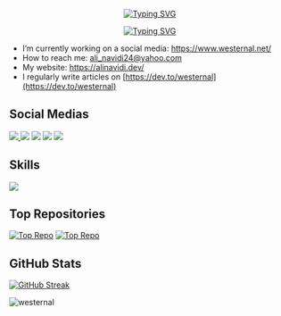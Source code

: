 
<p align=center>
 <a href="https://git.io/typing-svg">
        <img
          src="https://readme-typing-svg.herokuapp.com?font=orbitron&size=39&duration=6000&pause=1000&color=FFFFFF&center=true&vCenter=true&repeat=false&width=435&lines=ALI+NAVIDI"
          alt="Typing SVG"
        />
   </a>
</p>

<p align=center>
 <a href="https://git.io/typing-svg">
        <img
          src="https://readme-typing-svg.herokuapp.com?font=Montserrat&size=25&pause=1000&color=718ca1&center=true&vCenter=true&width=435&lines=Front-end+Developer;Software+Engineer;Always+learning+new+things;Working+hard+to+be+better"
          alt="Typing SVG"
        />
   </a>
</p>



-  I’m currently working on a social media: https://www.westernal.net/
-  How to reach me: ali_navidi24@yahoo.com
-  My website: https://alinavidi.dev/ 
-  I regularly write articles on [https://dev.to/westernal](https://dev.to/westernal)

## Social Medias

<a href="https://dev.to/westernal" target="blank">
    <img src="https://skillicons.dev/icons?i=devto" />
  </a>
<a href="https://twitter.com/westernal" target="blank"><img src="https://skillicons.dev/icons?i=twitter" /></a>
<a href="https://linkedin.com/in/ali-navidi" target="blank"><img src="https://skillicons.dev/icons?i=linkedin" /></a>
<a href="https://stackoverflow.com/users/15353979" target="blank"><img src="https://skillicons.dev/icons?i=stackoverflow" /></a>
<a href="https://instagram.com/aliinavidi" target="blank"><img src="https://skillicons.dev/icons?i=instagram" /></a>


##  Skills
  <a href="https://skillicons.dev">
    <img src="https://skillicons.dev/icons?i=html,css,js,react,nextjs,ts,bootstrap,git,remix,svelte,nodejs,express,mongodb,postgres,c,java,py,tailwind,redux,jest,webpack" />
  </a>

## Top Repositories
[![Top Repo](https://github-readme-stats-git-masterrstaa-rickstaa.vercel.app/api/pin/?username=westernal&repo=social-media-frontend&theme=city_lights)](https://github.com/westernal/social-media-frontend)
[![Top Repo](https://github-readme-stats-git-masterrstaa-rickstaa.vercel.app/api/pin/?username=westernal&repo=social-media-backend&theme=city_lights)](https://github.com/westernal/social-media-backend)


##  GitHub Stats
[![GitHub Streak](https://github-readme-streak-stats.herokuapp.com/?user=westernal&theme=city-lights)](https://git.io/streak-stats)
<div><img  src="https://github-readme-stats-git-masterrstaa-rickstaa.vercel.app/api/top-langs?username=westernal&show_icons=true&locale=en&layout=compact&theme=city_lights" alt="westernal" /></div>

